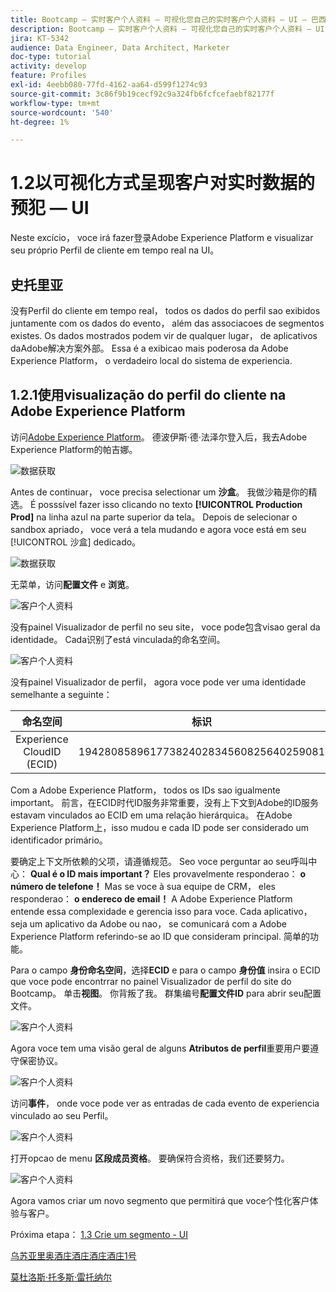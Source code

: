 ```yaml
---
title: Bootcamp — 实时客户个人资料 — 可视化您自己的实时客户个人资料 — UI — 巴西
description: Bootcamp — 实时客户个人资料 — 可视化您自己的实时客户个人资料 — UI — 巴西
jira: KT-5342
audience: Data Engineer, Data Architect, Marketer
doc-type: tutorial
activity: develop
feature: Profiles
exl-id: 4eebb080-77fd-4162-aa64-d599f1274c93
source-git-commit: 3c86f9b19cecf92c9a324fb6fcfcefaebf82177f
workflow-type: tm+mt
source-wordcount: '540'
ht-degree: 1%

---
```


# 1.2以可视化方式呈现客户对实时数据的预犯 — UI

Neste excício， voce irá fazer登录Adobe Experience Platform e visualizar seu próprio Perfil de cliente em tempo real na UI。

## 史托里亚

没有Perfil do cliente em tempo real， todos os dados do perfil sao exibidos juntamente com os dados do evento， além das associacoes de segmentos existes. Os dados mostrados podem vir de qualquer lugar， de aplicativos daAdobe解决方案外部。 Essa é a exibicao mais poderosa da Adobe Experience Platform， o verdadeiro local do sistema de experiencia.

## 1.2.1使用visualização do perfil do cliente na Adobe Experience Platform

访问[Adobe Experience Platform](https://experience.adobe.com/platform)。 德波伊斯·德·法泽尔登入后，我去Adobe Experience Platform的帕吉娜。

![数据获取](./images/home.png)

Antes de continuar， voce precisa selectionar um **沙盒**。 我做沙箱是你的精选。 É posssível fazer isso clicando no texto **[!UICONTROL Production Prod]** na linha azul na parte superior da tela。 Depois de selecionar o sandbox apriado， voce verá a tela mudando e agora voce está em seu [!UICONTROL 沙盒] dedicado。

![数据获取](./images/sb1.png)

无菜单，访问&#x200B;**配置文件** e **浏览**。

![客户个人资料](./images/homemenu.png)

没有painel Visualizador de perfil no seu site， voce pode包含visao geral da identidade。 Cada识别了está vinculada的命名空间。

![客户个人资料](./images/identities.png)

没有painel Visualizador de perfil， agora voce pode ver uma identidade semelhante a seguinte：

| 命名空间 | 标识 |
|:-------------:| :---------------:|
| Experience CloudID (ECID) | 19428085896177382402834560825640259081 |

Com a Adobe Experience Platform， todos os IDs sao igualmente important。 前言，在ECID时代ID服务非常重要，没有上下文到Adobe的ID服务estavam vinculados ao ECID em uma relação hierárquica。 在Adobe Experience Platform上，isso mudou e cada ID pode ser considerado um identificador primário。

要确定上下文所依赖的父项，请遵循规范。 Seo voce perguntar ao seu呼叫中心： **Qual é o ID mais important？** Eles provavelmente responderao： **o número de telefone！** Mas se voce à sua equipe de CRM， eles responderao： **o endereco de email！** A Adobe Experience Platform entende essa complexidade e gerencia isso para voce. Cada aplicativo， seja um aplicativo da Adobe ou nao， se comunicará com a Adobe Experience Platform referindo-se ao ID que consideram principal. 简单的功能。

Para o campo **身份命名空间**，选择&#x200B;**ECID** e para o campo **身份值** insira o ECID que voce pode encontrrar no painel Visualizador de perfil do site do Bootcamp。 单击&#x200B;**视图**。 你背叛了我。 群集编号&#x200B;**配置文件ID** para abrir seu配置文件。

![客户个人资料](./images/popupecid.png)

Agora voce tem uma visão geral de alguns **Atributos de perfil**&#x200B;重要用户要遵守保密协议。

![客户个人资料](./images/profile.png)

访问&#x200B;**事件**， onde voce pode ver as entradas de cada evento de experiencia vinculado ao seu Perfil。

![客户个人资料](./images/profileee.png)

打开opcao de menu **区段成员资格**。 要确保符合资格，我们还要努力。

![客户个人资料](./images/profileseg.png)

Agora vamos criar um novo segmento que permitirá que voce个性化客户体验与客户。

Próxima etapa： [1.3 Crie um segmento - UI](./ex3.md)

[乌苏亚里奥酒庄酒庄酒庄酒庄1号](./uc1.md)

[莫杜洛斯·托多斯·雷托纳尔](../../overview.md)
